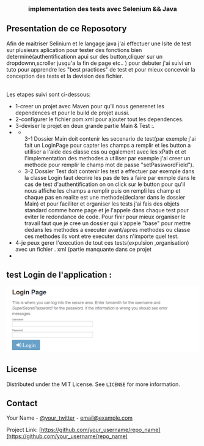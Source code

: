 
<br />


  <h3 align="center">implementation des tests avec Selenium && Java</h3>
</p>




## Presentation de ce Reposotory

Afin de maitriser Selinium et le langage java j'ai effectuer une lsite de test sur plusieurs aplication pour tester des fonctions bien determiné(authentificationn apui sur des button,cliquer sur un dropdownn,scroller jusqu'a la fin de page etc.. )
pour debuter j'ai suivi un tuto pour apprendre les "best practices" de test et pour mieux concevoir la conception des tests et la devision des fichier.
<br /><br />

Les etapes suivi sont ci-dessous: <br/>
<ul> 
    <li> 1-creer un projet avec Maven pour qu'il nous generenet les dependences et pour le build de projet aussi.</li>
    <li>2-configurer le fichier pom.xml pour ajouter tout les dependences.</li>
    <li>3-deviser le projet en deux grande partie Main & Test :.</li>
    <li>
      <ul>
          <li>
              <br />
              3-1 Dossier Main doit contenir les secenario de test(par exemple j'ai fait un LoginPage pour capter les champs a remplir et les button a utiliser a l'aide des classe css ou egalement avec les xPath et et l'implementation des methodes a utiliser par exemple 
             j'ai creer un methode pour remplir le champ mot de passe "setPasswordField").
             <br />
          </li>
          <li>
            3-2  Dossier Test doit contenir les test a effectuer par exemple dans la classe Login faut decrire les pas de tes a faire
            par exmple dans le cas de test d'authentification on on click sur le button pour qu'il nous affiche les champs a remplir 
            puis on rempli les champ et chaque pas  en realite est une methode(declarer dans le dossier Main) et pour faciliter  et organiser les tests j'ai fais des objets standard comme home page et je l'appele dans chaque test pour eviter le redondance de code.
            Pour finir pour mieux organiser le travail faut que je cree un dossier qui s'appele "base" pour mettre dedans  les methodes a executer avant/apres methodes ou classe ces methodes ils vont etre executer  dans n'importe quel test.
          </li>
     </ul>
  <li>4-je peux gerer l'execution de tout ces tests(expulsion ,organisation) avec un fichier .
            xml (partie manquante dans ce projet<li>
</ul>
 
  

  


<!-- ROADMAP -->
## test Login de  l'application :

![alt text](https://github.com/amine784/test-suite/blob/main/captureTest/login.png)



<!-- LICENSE -->
## License

Distributed under the MIT License. See `LICENSE` for more information.



<!-- CONTACT -->
## Contact

Your Name - [@your_twitter](https://twitter.com/your_username) - email@example.com

Project Link: [https://github.com/your_username/repo_name](https://github.com/your_username/repo_name)

